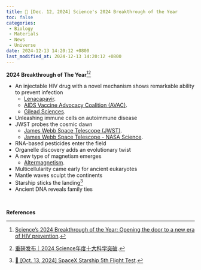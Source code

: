 ```yaml
---
title: 📰 [Dec. 12, 2024] Science's 2024 Breakthrough of the Year
toc: false
categories:
 - Biology
 - Materials
 - News
 - Universe
date: 2024-12-13 14:20:12 +0800
last_modified_at: 2024-12-13 14:20:12 +0800
---
```


**2024 Breakthrough of The Year**[^1][^2]

- An injectable HIV drug with a novel mechanism shows remarkable ability to prevent infection
  - [Lenacapavir](https://en.wikipedia.org/wiki/Lenacapavir).
  - [AIDS Vaccine Advocacy Coalition (AVAC)](https://avac.org/).
  - [Gilead Sciences](https://www.gilead.com/).
- Unleashing immune cells on autoimmune disease
- JWST probes the cosmic dawn
  - [James Webb Space Telescope (JWST)](https://en.wikipedia.org/wiki/James_Webb_Space_Telescope).
  - [James Webb Space Telescope - NASA Science](https://science.nasa.gov/mission/webb/).
- RNA-based pesticides enter the field
- Organelle discovery adds an evolutionary twist
- A new type of magnetism emerges
  - [Altermagnetism](https://en.wikipedia.org/wiki/Altermagnetism).
- Multicellularity came early for ancient eukaryotes
- Mantle waves sculpt the continents
- Starship sticks the landing[^3]
- Ancient DNA reveals family ties

<br>

**References**

[^1]: [Science’s 2024 Breakthrough of the Year: Opening the door to a new era of HIV prevention](https://www.science.org/content/article/breakthrough-2024).
[^2]: [重磅发布｜2024 Science年度十大科学突破](https://mp.weixin.qq.com/s/5W04bXueWIb_VNO9BJDCnQ).
[^3]: [📰 [Oct. 13, 2024] SpaceX Starship 5th Flight Test](/2024-10-13/23-36-26.html).
